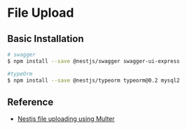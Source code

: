 # File Upload

## Basic Installation

```bash
# swagger
$ npm install --save @nestjs/swagger swagger-ui-express

#typeOrm
$ npm install --save @nestjs/typeorm typeorm@0.2 mysql2

```

## Reference

- [Nestjs file uploading using Multer](https://gabrieltanner.org/blog/nestjs-file-uploading-using-multer)
